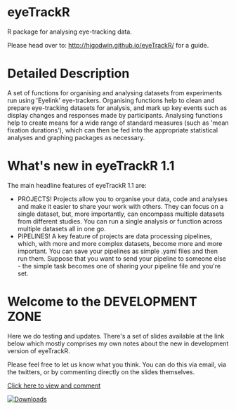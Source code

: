 # eyeTrackR

R package for analysing eye-tracking data. 

Please head over to: http://hjgodwin.github.io/eyeTrackR/ for a guide.

# Detailed Description

A set of functions for organising and analysing datasets from experiments run using 'Eyelink' eye-trackers. Organising functions help to clean and prepare eye-tracking datasets for analysis, and mark up key events such as display changes and responses made by participants. Analysing functions help to create means for a wide range of standard measures (such as 'mean fixation durations'), which can then be fed into the appropriate statistical analyses and graphing packages as necessary.

# What's new in eyeTrackR 1.1

The main headline features of eyeTrackR 1.1 are:
- PROJECTS! Projects allow you to organise your data, code and analyses and make it easier to share your work with others. They can focus on a single dataset, but, more importantly, can encompass multiple datasets from different studies. You can run a single analysis or function across multiple datasets all in one go.
- PIPELINES! A key feature of projects are data processing pipelines, which, with more and more complex datasets, become more and more important. You can save your pipelines as simple .yaml files and then run them. Suppose that you want to send your pipeline to someone else - the simple task becomes one of sharing your pipeline file and you're set.

# Welcome to the DEVELOPMENT ZONE

Here we do testing and updates. There's a set of slides available at the link below which mostly comprises my own notes about the new in development version of eyeTrackR.

Please feel free to let us know what you think. You can do this via email, via the twitters, or by commenting directly on the slides themselves.

[Click here to view and comment](https://drive.google.com/file/d/1iTdHwiwN6YzQYZVKqISh3sf6hDV5culT/view?usp=sharing)

[![Downloads ](https://cranlogs.r-pkg.org/badges/grand-total/eyeTrackR)](https://cran.r-project.org/package=eyeTrackR)
